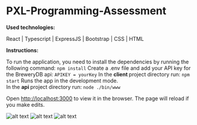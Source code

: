 # PXL-Programming-Assessment

<b>Used technologies:</b>

React | Typescript | ExpressJS | Bootstrap | CSS | HTML

<b>Instructions:</b>

To run the application, you need to install the dependencies by running the following command:
`npm install`
Create a .env file and add your API key for the BreweryDB api:
`APIKEY = yourKey`
In the <b> client </b> project directory run:
`npm start`
Runs the app in the development mode.<br />
In the <b> api </b> project directory run:
`node ./bin/www`

Open [http://localhost:3000](http://localhost:3001) to view it in the browser.
The page will reload if you make edits.<br/>

![alt text](https://res.cloudinary.com/dwnm4mxrr/image/upload/v1589896192/screenshots/beers1_nufnyr.png)
![alt text](https://res.cloudinary.com/dwnm4mxrr/image/upload/v1589896192/screenshots/beer2_mb7vxt.png)
![alt text](https://res.cloudinary.com/dwnm4mxrr/image/upload/v1589896192/screenshots/beer3_gtfhpk.png)
